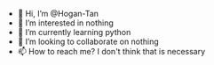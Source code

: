 - 👋 Hi, I’m @Hogan-Tan
- 👀 I’m interested in nothing
- 🌱 I’m currently learning python
- 💞️ I’m looking to collaborate on nothing
- 📫 How to reach me? I don't think that is necessary

